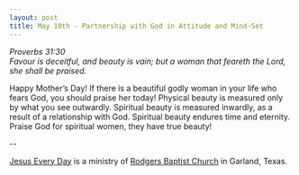 ```yaml
---
layout: post
title: May 10th - Partnership with God in Attitude and Mind-Set
---
```


_Proverbs 31:30  
Favour is deceitful, and beauty is vain; but a woman that feareth
the Lord, she shall be praised._

Happy Mother&rsquo;s Day! If there is a beautiful godly woman in
your life who fears God, you should praise her today! Physical beauty
is measured only by what you see outwardly. Spiritual beauty is
measured inwardly, as a result of a relationship with God. Spiritual
beauty endures time and eternity. Praise God for spiritual women,
they have true beauty!

 --

<a href=http://jesuseveryday.net>Jesus Every Day</a> is a ministry of <a href=http://rodgersbaptist.net>Rodgers Baptist Church</a> in Garland, Texas.
